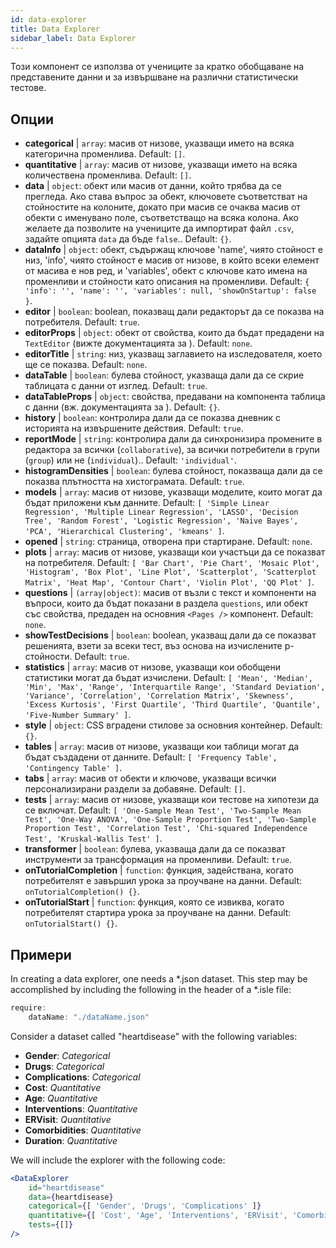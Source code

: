 ```yaml
---
id: data-explorer 
title: Data Explorer
sidebar_label: Data Explorer
---
```


Този компонент се използва от учениците за кратко обобщаване на представените данни и за извършване на различни статистически тестове.

## Опции

* __categorical__ | `array`: масив от низове, указващи името на всяка категорична променлива. Default: `[]`.
* __quantitative__ | `array`: масив от низове, указващи името на всяка количествена променлива. Default: `[]`.
* __data__ | `object`: обект или масив от данни, който трябва да се прегледа. Ако става въпрос за обект, ключовете съответстват на стойностите на колоните, докато при масив се очаква масив от обекти с именувано поле, съответстващо на всяка колона. Ако желаете да позволите на учениците да импортират файл `.csv`, задайте опцията `data` да бъде `false`.. Default: `{}`.
* __dataInfo__ | `object`: обект, съдържащ ключове \'name\', чиято стойност е низ, \'info\', чиято стойност е масив от низове, в който всеки елемент от масива е нов ред, и \'variables\', обект с ключове като имена на променливи и стойности като описания на променливи. Default: `{
  'info': '',
  'name': '',
  'variables': null,
  'showOnStartup': false
}`.
* __editor__ | `boolean`: boolean, показващ дали редакторът да се показва на потребителя. Default: `true`.
* __editorProps__ | `object`: обект от свойства, които да бъдат предадени на `TextEditor` (вижте документацията за <TextEditor />). Default: `none`.
* __editorTitle__ | `string`: низ, указващ заглавието на изследователя, което ще се показва. Default: `none`.
* __dataTable__ | `boolean`: булева стойност, указваща дали да се скрие таблицата с данни от изглед. Default: `true`.
* __dataTableProps__ | `object`: свойства, предавани на компонента таблица с данни (вж. документацията за <DataTable />). Default: `{}`.
* __history__ | `boolean`: контролира дали да се показва дневник с историята на извършените действия. Default: `true`.
* __reportMode__ | `string`: контролира дали да синхронизира промените в редактора за всички (`collaborative`), за всички потребители в групи (`group`) или не (`individual`).. Default: `'individual'`.
* __histogramDensities__ | `boolean`: булева стойност, показваща дали да се показва плътността на хистограмата. Default: `true`.
* __models__ | `array`: масив от низове, указващи моделите, които могат да бъдат приложени към данните. Default: `[
  'Simple Linear Regression',
  'Multiple Linear Regression',
  'LASSO',
  'Decision Tree',
  'Random Forest',
  'Logistic Regression',
  'Naive Bayes',
  'PCA',
  'Hierarchical Clustering',
  'kmeans'
]`.
* __opened__ | `string`: страница, отворена при стартиране. Default: `none`.
* __plots__ | `array`: масив от низове, указващи кои участъци да се показват на потребителя. Default: `[
  'Bar Chart',
  'Pie Chart',
  'Mosaic Plot',
  'Histogram',
  'Box Plot',
  'Line Plot',
  'Scatterplot',
  'Scatterplot Matrix',
  'Heat Map',
  'Contour Chart',
  'Violin Plot',
  'QQ Plot'
]`.
* __questions__ | `(array|object)`: масив от възли с текст и компоненти на въпроси, които да бъдат показани в раздела `questions`, или обект със свойства, предаден на основния `<Pages />` компонент. Default: `none`.
* __showTestDecisions__ | `boolean`: boolean, указващ дали да се показват решенията, взети за всеки тест, въз основа на изчислените p-стойности. Default: `true`.
* __statistics__ | `array`: масив от низове, указващи кои обобщени статистики могат да бъдат изчислени. Default: `[
  'Mean',
  'Median',
  'Min',
  'Max',
  'Range',
  'Interquartile Range',
  'Standard Deviation',
  'Variance',
  'Correlation',
  'Correlation Matrix',
  'Skewness',
  'Excess Kurtosis',
  'First Quartile',
  'Third Quartile',
  'Quantile',
  'Five-Number Summary'
]`.
* __style__ | `object`: CSS вградени стилове за основния контейнер. Default: `{}`.
* __tables__ | `array`: масив от низове, указващи кои таблици могат да бъдат създадени от данните. Default: `[
  'Frequency Table',
  'Contingency Table'
]`.
* __tabs__ | `array`: масив от обекти и ключове, указващи всички персонализирани раздели за добавяне. Default: `[]`.
* __tests__ | `array`: масив от низове, указващи кои тестове на хипотези да се включат. Default: `[
  'One-Sample Mean Test',
  'Two-Sample Mean Test',
  'One-Way ANOVA',
  'One-Sample Proportion Test',
  'Two-Sample Proportion Test',
  'Correlation Test',
  'Chi-squared Independence Test',
  'Kruskal-Wallis Test'
]`.
* __transformer__ | `boolean`: булева, указваща дали да се показват инструменти за трансформация на променливи. Default: `true`.
* __onTutorialCompletion__ | `function`: функция, задействана, когато потребителят е завършил урока за проучване на данни. Default: `onTutorialCompletion() {}`.
* __onTutorialStart__ | `function`: функция, която се извиква, когато потребителят стартира урока за проучване на данни. Default: `onTutorialStart() {}`.


## Примери

In creating a data explorer, one needs a *.json dataset. This step may be accomplished by including the following in the header of a *.isle file:

```js
require:
    dataName: "./dataName.json"
```

Consider a dataset called "heartdisease" with the following variables:
* __Gender__: _Categorical_
* __Drugs__: _Categorical_
* __Complications__: _Categorical_
* __Cost__: _Quantitative_
* __Age__: _Quantitative_
* __Interventions__: _Quantitative_
* __ERVisit__: _Quantitative_
* __Comorbidities__: _Quantitative_
* __Duration__: _Quantitative_

We will include the explorer with the following code:

```jsx live
<DataExplorer 
    id="heartdisease"
    data={heartdisease} 
    categorical={[ 'Gender', 'Drugs', 'Complications' ]}
    quantitative={[ 'Cost', 'Age', 'Interventions', 'ERVisit', 'Comorbidities', 'Duration' ]}
    tests={[]}
/>
```



